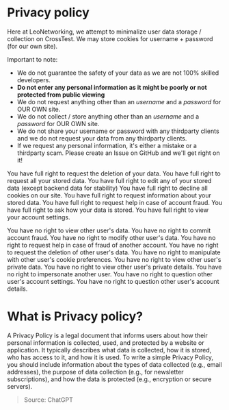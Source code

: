 # Privacy policy
Here at LeoNetworking, we attempt to minimalize user data storage / collection on CrossTest.
We may store cookies for username + password (for our own site).

Important to note:
- We do not guarantee the safety of your data as we are not 100% skilled developers.
- **Do not enter any personal information as it might be poorly or not protected from public viewing**
- We do not request anything other than an *username* and a *password* for OUR OWN site.
- We do not collect / store anything other than an *username* and a *password* for OUR OWN site.
- We do not share your username or password with any thirdparty clients and we do not request your data from any thirdparty clients.
- If we request any personal information, it's either a mistake or a thirdparty scam. Please create an Issue on GitHub and we'll get right on it!

You have full right to request the deletion of your data.
You have full right to request all your stored data.
You have full right to edit any of your stored data (except backend data for stability)
You have full right to decline all cookies on our site.
You have full right to request information about your stored data.
You have full right to request help in case of account fraud.
You have full right to ask how your data is stored.
You have full right to view your account settings.

You have no right to view other user's data.
You have no right to commit account fraud.
You have no right to modify other user's data.
You have no right to request help in case of fraud of another account.
You have no right to request the deletion of other user's data.
You have no right to manipulate with other user's cookie preferences.
You have no right to view other user's private data.
You have no right to view other user's private details.
You have no right to impersonate another user.
You have no right to question other user's account settings.
You have no right to question other user's account details.

# What is Privacy policy?
A Privacy Policy is a legal document that informs users about how their personal information is collected, used, and protected by a website or application. It typically describes what data is collected, how it is stored, who has access to it, and how it is used. To write a simple Privacy Policy, you should include information about the types of data collected (e.g., email addresses), the purpose of data collection (e.g., for newsletter subscriptions), and how the data is protected (e.g., encryption or secure servers).
> Source: ChatGPT

